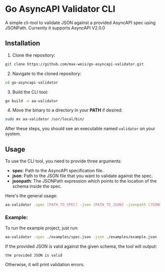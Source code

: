 # Go AsyncAPI Validator CLI

A simple cli-tool to validate JSON against a provided AsyncAPI spec using JSONPath. Currently it supports AsyncAPI V2.0.0

## Installation

1. Clone the repository:

```bash
git clone https://github.com/max-weis/go-asyncapi-validator.git
```

2. Navigate to the cloned repository:

```bash
cd go-asyncapi-validator
```

3. Build the CLI tool:

```bash
go build -o aa-validator
```

4. Move the binary to a directory in your **PATH** if desired:

```bash
sudo mv aa-validator /usr/local/bin/
```

After these steps, you should see an executable named `validator` on your system.

## Usage

To use the CLI tool, you need to provide three arguments:

- **spec**: Path to the AsyncAPI specification file.
- **json**: Path to the JSON file that you want to validate against the spec.
- **jsonpath**: The JSONPath expression which points to the location of the schema inside the spec.

Here's the general usage:

```bash
aa-validator -spec [PATH_TO_SPEC] -json [PATH_TO_JSON] -jsonpath [JSONPATH_EXPRESSION]
```

### Example:

To run the example project, just run:

```bash
aa-validator -spec ./examples/spec.json -json ./examples/example.json -jsonpath $.channels.personUpdates.subscribe.message.payload
```

If the provided JSON is valid against the given schema, the tool will output:

```
the provided JSON is valid
```

Otherwise, it will print validation errors.

